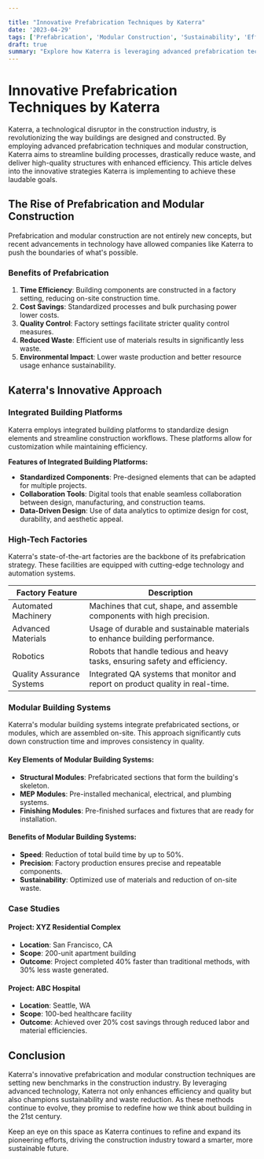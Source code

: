 ```yaml
---

title: "Innovative Prefabrication Techniques by Katerra"
date: '2023-04-29'
tags: ['Prefabrication', 'Modular Construction', 'Sustainability', 'Efficiency', 'Construction Technology', 'Waste Reduction', 'Building Processes', 'Katerra', 'Innovation']
draft: true
summary: "Explore how Katerra is leveraging advanced prefabrication techniques and modular construction to streamline building processes, reduce waste, and deliver high-quality structures more efficiently."
---
```


# Innovative Prefabrication Techniques by Katerra

Katerra, a technological disruptor in the construction industry, is revolutionizing the way buildings are designed and constructed. By employing advanced prefabrication techniques and modular construction, Katerra aims to streamline building processes, drastically reduce waste, and deliver high-quality structures with enhanced efficiency. This article delves into the innovative strategies Katerra is implementing to achieve these laudable goals.

## The Rise of Prefabrication and Modular Construction

Prefabrication and modular construction are not entirely new concepts, but recent advancements in technology have allowed companies like Katerra to push the boundaries of what's possible.

### Benefits of Prefabrication

1. **Time Efficiency**: Building components are constructed in a factory setting, reducing on-site construction time.
2. **Cost Savings**: Standardized processes and bulk purchasing power lower costs.
3. **Quality Control**: Factory settings facilitate stricter quality control measures.
4. **Reduced Waste**: Efficient use of materials results in significantly less waste.
5. **Environmental Impact**: Lower waste production and better resource usage enhance sustainability.

## Katerra's Innovative Approach

### Integrated Building Platforms

Katerra employs integrated building platforms to standardize design elements and streamline construction workflows. These platforms allow for customization while maintaining efficiency.

**Features of Integrated Building Platforms:**

- **Standardized Components**: Pre-designed elements that can be adapted for multiple projects.
- **Collaboration Tools**: Digital tools that enable seamless collaboration between design, manufacturing, and construction teams.
- **Data-Driven Design**: Use of data analytics to optimize design for cost, durability, and aesthetic appeal.

### High-Tech Factories

Katerra's state-of-the-art factories are the backbone of its prefabrication strategy. These facilities are equipped with cutting-edge technology and automation systems.

| Factory Feature            | Description                                                                                     |
|----------------------------|-------------------------------------------------------------------------------------------------|
| Automated Machinery        | Machines that cut, shape, and assemble components with high precision.                           |
| Advanced Materials         | Usage of durable and sustainable materials to enhance building performance.                      |
| Robotics                   | Robots that handle tedious and heavy tasks, ensuring safety and efficiency.                      |
| Quality Assurance Systems  | Integrated QA systems that monitor and report on product quality in real-time.                   |

### Modular Building Systems

Katerra's modular building systems integrate prefabricated sections, or modules, which are assembled on-site. This approach significantly cuts down construction time and improves consistency in quality.

#### Key Elements of Modular Building Systems:

- **Structural Modules**: Prefabricated sections that form the building's skeleton.
- **MEP Modules**: Pre-installed mechanical, electrical, and plumbing systems.
- **Finishing Modules**: Pre-finished surfaces and fixtures that are ready for installation.

#### Benefits of Modular Building Systems:

- **Speed**: Reduction of total build time by up to 50%.
- **Precision**: Factory production ensures precise and repeatable components.
- **Sustainability**: Optimized use of materials and reduction of on-site waste.

### Case Studies

#### Project: XYZ Residential Complex

- **Location**: San Francisco, CA
- **Scope**: 200-unit apartment building
- **Outcome**: Project completed 40% faster than traditional methods, with 30% less waste generated.

#### Project: ABC Hospital

- **Location**: Seattle, WA
- **Scope**: 100-bed healthcare facility
- **Outcome**: Achieved over 20% cost savings through reduced labor and material efficiencies.

## Conclusion

Katerra's innovative prefabrication and modular construction techniques are setting new benchmarks in the construction industry. By leveraging advanced technology, Katerra not only enhances efficiency and quality but also champions sustainability and waste reduction. As these methods continue to evolve, they promise to redefine how we think about building in the 21st century.

Keep an eye on this space as Katerra continues to refine and expand its pioneering efforts, driving the construction industry toward a smarter, more sustainable future.
```